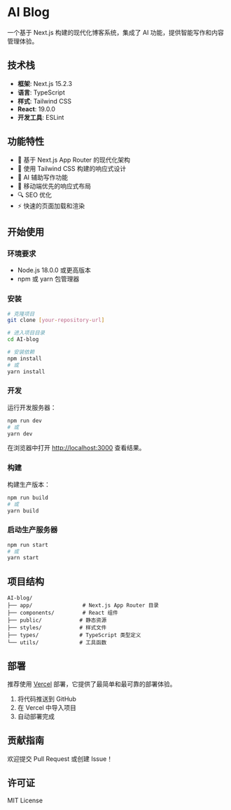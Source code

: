# AI Blog

一个基于 Next.js 构建的现代化博客系统，集成了 AI 功能，提供智能写作和内容管理体验。

## 技术栈

- **框架**: Next.js 15.2.3
- **语言**: TypeScript
- **样式**: Tailwind CSS
- **React**: 19.0.0
- **开发工具**: ESLint

## 功能特性

- 🚀 基于 Next.js App Router 的现代化架构
- 💅 使用 Tailwind CSS 构建的响应式设计
- 🤖 AI 辅助写作功能
- 📱 移动端优先的响应式布局
- 🔍 SEO 优化
- ⚡ 快速的页面加载和渲染

## 开始使用

### 环境要求

- Node.js 18.0.0 或更高版本
- npm 或 yarn 包管理器

### 安装

```bash
# 克隆项目
git clone [your-repository-url]

# 进入项目目录
cd AI-blog

# 安装依赖
npm install
# 或
yarn install
```

### 开发

运行开发服务器：

```bash
npm run dev
# 或
yarn dev
```

在浏览器中打开 [http://localhost:3000](http://localhost:3000) 查看结果。

### 构建

构建生产版本：

```bash
npm run build
# 或
yarn build
```

### 启动生产服务器

```bash
npm run start
# 或
yarn start
```

## 项目结构

```
AI-blog/
├── app/                # Next.js App Router 目录
├── components/         # React 组件
├── public/            # 静态资源
├── styles/            # 样式文件
├── types/             # TypeScript 类型定义
└── utils/             # 工具函数
```

## 部署

推荐使用 [Vercel](https://vercel.com) 部署，它提供了最简单和最可靠的部署体验。

1. 将代码推送到 GitHub
2. 在 Vercel 中导入项目
3. 自动部署完成

## 贡献指南

欢迎提交 Pull Request 或创建 Issue！

## 许可证

MIT License
